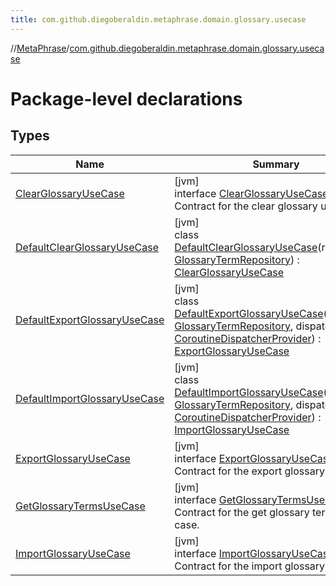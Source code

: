 ```yaml
---
title: com.github.diegoberaldin.metaphrase.domain.glossary.usecase
---
```

//[MetaPhrase](../../index.html)/[com.github.diegoberaldin.metaphrase.domain.glossary.usecase](index.html)



# Package-level declarations



## Types


| Name | Summary |
|---|---|
| [ClearGlossaryUseCase](-clear-glossary-use-case/index.html) | [jvm]<br>interface [ClearGlossaryUseCase](-clear-glossary-use-case/index.html)<br>Contract for the clear glossary use case. |
| [DefaultClearGlossaryUseCase](-default-clear-glossary-use-case/index.html) | [jvm]<br>class [DefaultClearGlossaryUseCase](-default-clear-glossary-use-case/index.html)(repository: [GlossaryTermRepository](../com.github.diegoberaldin.metaphrase.domain.glossary.repository/-glossary-term-repository/index.html)) : [ClearGlossaryUseCase](-clear-glossary-use-case/index.html) |
| [DefaultExportGlossaryUseCase](-default-export-glossary-use-case/index.html) | [jvm]<br>class [DefaultExportGlossaryUseCase](-default-export-glossary-use-case/index.html)(repository: [GlossaryTermRepository](../com.github.diegoberaldin.metaphrase.domain.glossary.repository/-glossary-term-repository/index.html), dispatchers: [CoroutineDispatcherProvider](../com.github.diegoberaldin.metaphrase.core.common.coroutines/-coroutine-dispatcher-provider/index.html)) : [ExportGlossaryUseCase](-export-glossary-use-case/index.html) |
| [DefaultImportGlossaryUseCase](-default-import-glossary-use-case/index.html) | [jvm]<br>class [DefaultImportGlossaryUseCase](-default-import-glossary-use-case/index.html)(repository: [GlossaryTermRepository](../com.github.diegoberaldin.metaphrase.domain.glossary.repository/-glossary-term-repository/index.html), dispatchers: [CoroutineDispatcherProvider](../com.github.diegoberaldin.metaphrase.core.common.coroutines/-coroutine-dispatcher-provider/index.html)) : [ImportGlossaryUseCase](-import-glossary-use-case/index.html) |
| [ExportGlossaryUseCase](-export-glossary-use-case/index.html) | [jvm]<br>interface [ExportGlossaryUseCase](-export-glossary-use-case/index.html)<br>Contract for the export glossary use case. |
| [GetGlossaryTermsUseCase](-get-glossary-terms-use-case/index.html) | [jvm]<br>interface [GetGlossaryTermsUseCase](-get-glossary-terms-use-case/index.html)<br>Contract for the get glossary terms use case. |
| [ImportGlossaryUseCase](-import-glossary-use-case/index.html) | [jvm]<br>interface [ImportGlossaryUseCase](-import-glossary-use-case/index.html)<br>Contract for the import glossary use case. |

